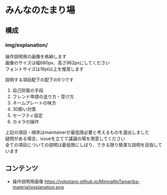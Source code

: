 みんなのたまり場
================

構成
----
### img/explanation/
操作説明用の画像を格納します  
画像のサイズは幅680px、高さ962pxにしてください  
フォントサイズは16pt以上を推奨します

説明する項目配下の配下の6つです
1. 自己防衛の手段
2. フレンド申請の送り方・受け方
3. ネームプレートの味方
4. 3D酔い対策
5. セーフティ設定
6. カメラの操作

上記の項目・順序はmaintainerが最低限必要と考えるものを選出しました  
疑問がある場合、issueを立てて議論の場を用意してください  
全ての項目についての説明は最低限にしぼり、できる限り簡潔な説明を目指しています

コンテンツ
-----------
- 操作説明用画像 https://yokotano.github.io/MimnaNoTamariba-material/explanation.png
